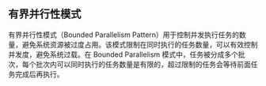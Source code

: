 ## 有界并行性模式

有界并行性模式（Bounded Parallelism Pattern）用于控制并发执行任务的数量，避免系统资源被过度占用。该模式限制在同时执行的任务数量，可以有效控制并发度，避免系统过载。在 Bounded Parallelism 模式中，任务被分成多个批次，每个批次内可以同时执行的任务数量是有限的，超过限制的任务会等待前面任务完成后再执行。
